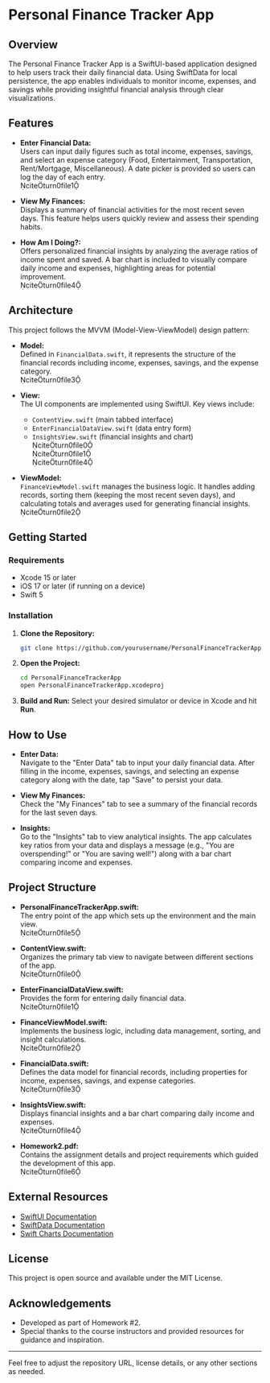

# Personal Finance Tracker App

## Overview

The Personal Finance Tracker App is a SwiftUI-based application designed to help users track their daily financial data. Using SwiftData for local persistence, the app enables individuals to monitor income, expenses, and savings while providing insightful financial analysis through clear visualizations.

## Features

- **Enter Financial Data:**  
  Users can input daily figures such as total income, expenses, savings, and select an expense category (Food, Entertainment, Transportation, Rent/Mortgage, Miscellaneous). A date picker is provided so users can log the day of each entry.  
  citeturn0file1

- **View My Finances:**  
  Displays a summary of financial activities for the most recent seven days. This feature helps users quickly review and assess their spending habits.

- **How Am I Doing?:**  
  Offers personalized financial insights by analyzing the average ratios of income spent and saved. A bar chart is included to visually compare daily income and expenses, highlighting areas for potential improvement.  
  citeturn0file4

## Architecture

This project follows the MVVM (Model-View-ViewModel) design pattern:
- **Model:**  
  Defined in `FinancialData.swift`, it represents the structure of the financial records including income, expenses, savings, and the expense category.  
  citeturn0file3

- **View:**  
  The UI components are implemented using SwiftUI. Key views include:  
  - `ContentView.swift` (main tabbed interface)  
  - `EnterFinancialDataView.swift` (data entry form)  
  - `InsightsView.swift` (financial insights and chart)  
  citeturn0file0  
  citeturn0file1  
  citeturn0file4

- **ViewModel:**  
  `FinanceViewModel.swift` manages the business logic. It handles adding records, sorting them (keeping the most recent seven days), and calculating totals and averages used for generating financial insights.  
  citeturn0file2

## Getting Started

### Requirements

- Xcode 15 or later
- iOS 17 or later (if running on a device)
- Swift 5

### Installation

1. **Clone the Repository:**
   ```bash
   git clone https://github.com/yourusername/PersonalFinanceTrackerApp.git
   ```

2. **Open the Project:**
   ```bash
   cd PersonalFinanceTrackerApp
   open PersonalFinanceTrackerApp.xcodeproj
   ```

3. **Build and Run:**
   Select your desired simulator or device in Xcode and hit **Run**.

## How to Use

- **Enter Data:**  
  Navigate to the "Enter Data" tab to input your daily financial data. After filling in the income, expenses, savings, and selecting an expense category along with the date, tap "Save" to persist your data.
  
- **View My Finances:**  
  Check the "My Finances" tab to see a summary of the financial records for the last seven days.

- **Insights:**  
  Go to the "Insights" tab to view analytical insights. The app calculates key ratios from your data and displays a message (e.g., "You are overspending!" or "You are saving well!") along with a bar chart comparing income and expenses.
  
## Project Structure

- **PersonalFinanceTrackerApp.swift:**  
  The entry point of the app which sets up the environment and the main view.  
  citeturn0file5

- **ContentView.swift:**  
  Organizes the primary tab view to navigate between different sections of the app.  
  citeturn0file0

- **EnterFinancialDataView.swift:**  
  Provides the form for entering daily financial data.  
  citeturn0file1

- **FinanceViewModel.swift:**  
  Implements the business logic, including data management, sorting, and insight calculations.  
  citeturn0file2

- **FinancialData.swift:**  
  Defines the data model for financial records, including properties for income, expenses, savings, and expense categories.  
  citeturn0file3

- **InsightsView.swift:**  
  Displays financial insights and a bar chart comparing daily income and expenses.  
  citeturn0file4

- **Homework2.pdf:**  
  Contains the assignment details and project requirements which guided the development of this app.  
  citeturn0file6

## External Resources

- [SwiftUI Documentation](https://developer.apple.com/documentation/swiftui)
- [SwiftData Documentation](https://developer.apple.com/documentation/swiftdat)
- [Swift Charts Documentation](https://developer.apple.com/documentation/charts)

## License

This project is open source and available under the MIT License.

## Acknowledgements

- Developed as part of Homework #2.
- Special thanks to the course instructors and provided resources for guidance and inspiration.

---

Feel free to adjust the repository URL, license details, or any other sections as needed.
